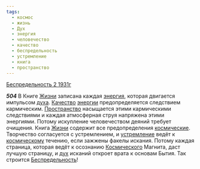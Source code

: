```yaml
---
tags:
  - космос
  - жизнь
  - Дух
  - энергия
  - человечество
  - качество
  - беспредельность
  - устремление
  - книга
  - пространство
---
```


[Беспредельность 2 1931г](/agni/1931)

___504___
В Книге [Жизни](/tag/#жизнь) записана каждая [энергия](/tag/#энергия), которая двигается импульсом [духа](/tag/#Дух). [Качество](/tag/#качество) [энергии](/tag/#энергия) предопределяется следствием кармическим. [Пространство](/tag/#пространство) насыщается этими кармическими следствиями и каждая атмосферная струя напряжена этими энергиями. Потому искупление человечеством деяний требует очищения. Книга [Жизни](/tag/#жизнь) содержит все предопределения [космические](/tag/#космос). Творчество согласуется с устремлением, и [устремление](/tag/#устремление) ведёт к [космическому](/tag/#космос) течению, если зажжены факелы искания. Потому каждая страница, которая ведёт к осознанию [Космического](/tag/#космос) Магнита, даст лучшую страницу, и [дух](/tag/#Дух) исканий откроет врата к основам Бытия. Так строится [Беспредельность](/tag/#беспредельность)!   

